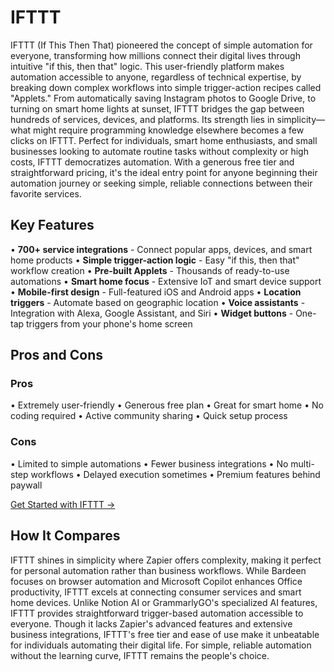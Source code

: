 # IFTTT

IFTTT (If This Then That) pioneered the concept of simple automation for everyone, transforming how millions connect their digital lives through intuitive "if this, then that" logic. This user-friendly platform makes automation accessible to anyone, regardless of technical expertise, by breaking down complex workflows into simple trigger-action recipes called "Applets." From automatically saving Instagram photos to Google Drive, to turning on smart home lights at sunset, IFTTT bridges the gap between hundreds of services, devices, and platforms. Its strength lies in simplicity—what might require programming knowledge elsewhere becomes a few clicks on IFTTT. Perfect for individuals, smart home enthusiasts, and small businesses looking to automate routine tasks without complexity or high costs, IFTTT democratizes automation. With a generous free tier and straightforward pricing, it's the ideal entry point for anyone beginning their automation journey or seeking simple, reliable connections between their favorite services.

## Key Features

• **700+ service integrations** - Connect popular apps, devices, and smart home products
• **Simple trigger-action logic** - Easy "if this, then that" workflow creation
• **Pre-built Applets** - Thousands of ready-to-use automations
• **Smart home focus** - Extensive IoT and smart device support
• **Mobile-first design** - Full-featured iOS and Android apps
• **Location triggers** - Automate based on geographic location
• **Voice assistants** - Integration with Alexa, Google Assistant, and Siri
• **Widget buttons** - One-tap triggers from your phone's home screen

## Pros and Cons

### Pros
• Extremely user-friendly
• Generous free plan
• Great for smart home
• No coding required
• Active community sharing
• Quick setup process

### Cons
• Limited to simple automations
• Fewer business integrations
• No multi-step workflows
• Delayed execution sometimes
• Premium features behind paywall

[Get Started with IFTTT →](https://ifttt.com)

## How It Compares

IFTTT shines in simplicity where Zapier offers complexity, making it perfect for personal automation rather than business workflows. While Bardeen focuses on browser automation and Microsoft Copilot enhances Office productivity, IFTTT excels at connecting consumer services and smart home devices. Unlike Notion AI or GrammarlyGO's specialized AI features, IFTTT provides straightforward trigger-based automation accessible to everyone. Though it lacks Zapier's advanced features and extensive business integrations, IFTTT's free tier and ease of use make it unbeatable for individuals automating their digital life. For simple, reliable automation without the learning curve, IFTTT remains the people's choice.